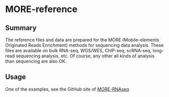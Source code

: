 # MORE-reference

## Summary

The reference files and data are prepared for the MORE (Mobile-elements Originated Reads Enrichment) methods for sequencing data analysis. These files are available on bulk RNA-seq, WGS/WES, ChIP-seq, scRNA-seq, long-read sequencing analysis, etc. Of course, any other all kinds of analysis than sequencing are also OK.

## Usage

One of the examples, see the GitHub site of [MORE-RNAseq](https://github.com/molbrain/MORE-RNAseq)
